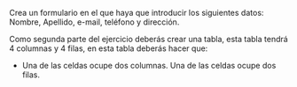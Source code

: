 Crea un formulario en el que haya que introducir los siguientes datos: Nombre, Apellido, e-mail, teléfono y dirección.

Como segunda parte del ejercicio deberás crear una tabla, esta tabla tendrá 4 columnas y 4 filas, en esta tabla deberás hacer que:

- Una de las celdas ocupe dos columnas.
Una de las celdas ocupe dos filas. 
